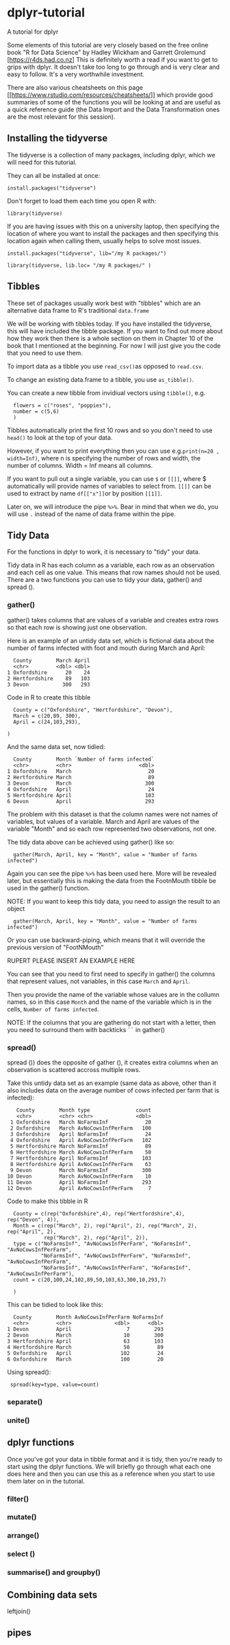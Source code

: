 # dplyr-tutorial
A tutorial for dplyr

Some elements of this tutorial are very closely based on the free online book "R for Data Science" by Hadley Wickham and Garrett Grolemund [https://r4ds.had.co.nz]
This is definitely worth a read if you want to get to grips with dplyr. It doesn't take too long to go through and is very clear and easy to follow. It's a very worthwhile investment. 

There are also various cheatsheets on this page [[https://www.rstudio.com/resources/cheatsheets/]] which provide good summaries of some of the functions you will be looking at and are useful as a quick reference guide (the Data Import and the Data Transformation ones are the most relevant for this session). 



## Installing the tidyverse

The tidyverse is a collection of many packages, including dplyr, which we will need for this tutorial. 

They can all be installed at once:

```
install.packages("tidyverse")
```

Don't forget to load them each time you open R with:

```
library(tidyverse)
```

If you are having issues with this on a university laptop, then specifying the location of where you want to install the packages and then specifying this location again when calling them, usually helps to solve most issues. 

```
install.packages("tidyverse", lib="/my R packages/")
```

```
library(tidyverse, lib.loc= "/my R packages/" )
```

## Tibbles

These set of packages usually work best with "tibbles" which are an alternative data frame to R's traditional ```data.frame```

We will be working with tibbles today. If you have installed the tidyverse, this will have included the tibble package. If you want to find out more about how they work then there is a whole section on them in Chapter 10 of the book that I mentioned at the beginning. For now I will just give you the code that you need to use them.

To import data as a tibble you use ``` read_csv() ```as opposed to ```read.csv```.

To change an existing data.frame to a tibble, you use ```as_tibble()```.

You can create a new tibble from invidiual vectors using ```tibble()```, e.g.

``` tibble(
  flowers = c("roses", "poppies"),
  number = c(5,6)
  )
```

Tibbles automatically print the first 10 rows and so you don't need to use ``` head()``` to look at the top of your data.

However, if you want to print everything then you can use e.g.``` print(n=20 , width=Inf) ```, where n is specifying the number of rows and width, the number of columns. Width = Inf means all columns.

If you want to pull out a single variable, you can use ```$``` or ```[[]]```, where $ automatically will provide names of variables to select from. ```[[]]``` can be used to extract by name ```df[["x"]]```or by position ```[[1]]```. 

Later on, we will introduce the pipe ```%>%```. Bear in mind that when we do, you will use ``` . ``` instead of the name of data frame within the pipe.

## Tidy Data

For the functions in dplyr to work, it is necessary to "tidy" your data. 

Tidy data in R has each column as a variable, each row as an observation and each cell as one value. This means that row names should not be used.
There are a two functions you can use to tidy your data, gather() and spread ().

### gather()

gather() takes columns that are values of a variable and creates extra rows so that each row is showing just one observation.

Here is an example of an untidy data set, which is fictional data about the number of farms infected with foot and mouth during March and April:

```# A tibble: 3 x 3
  County        March April
  <chr>         <dbl> <dbl>
1 Oxfordshire      20    24
2 Hertfordshire    89   103
3 Devon           300   293
```


Code in R to create this tibble
```FootNMouth <- tibble(
  County = c("Oxfordshire", "Hertfordshire", "Devon"),
  March = c(20,89, 300),
  April = c(24,103,293),
  
)
```

And the same data set, now tidied:

```# A tibble: 6 x 3
  County        Month `Number of farms infected`
  <chr>         <chr>                      <dbl>
1 Oxfordshire   March                         20
2 Hertfordshire March                         89
3 Devon         March                        300
4 Oxfordshire   April                         24
5 Hertfordshire April                        103
6 Devon         April                        293
```

The problem with this dataset is that the column names were not names of variables, but values of a variable. March and April are values of the variable "Month" and so each row represented two observations, not one. 

The tidy data above can be achieved using gather() like so:

```FootNMouth %>%
  gather(March, April, key = "Month", value = "Number of farms infected")
```
Again you can see the pipe ```%>%``` has been used here. More will be revealed later, but essentially this is making the data from the FootnMouth tibble be used in the gather() function. 

NOTE: If you want to keep this tidy data, you need to assign the result to an object

```FootNMouth <- FootNMouth %>%
  gather(March, April, key = "Month", value = "Number of farms infected")
```

Or you can use backward-piping, which means that it will override the previous version of "FootNMouth"

RUPERT PLEASE INSERT AN EXAMPLE HERE

You can see that you need to first need to specify in gather() the columns that represent values, not variables, in this case ```March``` and ```April```. 

Then you provide the name of the variable whose values are in the collumn names, so in this case ```Month``` and the name of the variable which is in the cells, ```Number of farms infected```. 

NOTE: If the columns that you are gathering do not start with a letter, then you need to surround them with backticks ``` `` ``` in gather()

### spread()

spread ()) does the opposite of gather (), it creates extra columns when an observation is scattered accross multiple rows.

Take this untidy data set as an example (same data as above, other than it also includes data on the average number of cows infected per farm that is infected): 


```# A tibble: 12 x 4
   County        Month type               count
   <chr>         <chr> <chr>              <dbl>
 1 Oxfordshire   March NoFarmsInf            20
 2 Oxfordshire   March AvNoCowsInfPerFarm   100
 3 Oxfordshire   April NoFarmsInf            24
 4 Oxfordshire   April AvNoCowsInfPerFarm   102
 5 Hertfordshire March NoFarmsInf            89
 6 Hertfordshire March AvNoCowsInfPerFarm    50
 7 Hertfordshire April NoFarmsInf           103
 8 Hertfordshire April AvNoCowsInfPerFarm    63
 9 Devon         March NoFarmsInf           300
10 Devon         March AvNoCowsInfPerFarm    10
11 Devon         April NoFarmsInf           293
12 Devon         April AvNoCowsInfPerFarm     7
```


Code to make this tibble in R
``` FootNMouth2 <- tibble(
  County = c(rep("Oxfordshire",4), rep("Hertfordshire",4), rep("Devon", 4)),
  Month = c(rep("March", 2), rep("April", 2), rep("March", 2), rep("April", 2),
            rep("March", 2), rep("April", 2)),
  type = c("NoFarmsInf", "AvNoCowsInfPerFarm", "NoFarmsInf", "AvNoCowsInfPerFarm", 
           "NoFarmsInf", "AvNoCowsInfPerFarm", "NoFarmsInf", "AvNoCowsInfPerFarm", 
           "NoFarmsInf", "AvNoCowsInfPerFarm", "NoFarmsInf", "AvNoCowsInfPerFarm"),
  count = c(20,100,24,102,89,50,103,63,300,10,293,7)
  
  )
  ```

This can be tidied to look like this:

``` # A tibble: 6 x 4
  County        Month AvNoCowsInfPerFarm NoFarmsInf
  <chr>         <chr>              <dbl>      <dbl>
1 Devon         April                  7        293
2 Devon         March                 10        300
3 Hertfordshire April                 63        103
4 Hertfordshire March                 50         89
5 Oxfordshire   April                102         24
6 Oxfordshire   March                100         20

```


Using spread():

``` spread(key=type, value=count)```







### separate()

### unite()

## dplyr functions

Once you've got your data in tibble format and it is tidy, then you're ready to start using the dplyr functions. We will briefly go through what each one does here and then you can use this as a reference when you start to use them later on in the tutorial. 


### filter()
### mutate()
### arrange()
### select ()
### summarise() and groupby()



## Combining data sets
leftjoin()

## pipes




